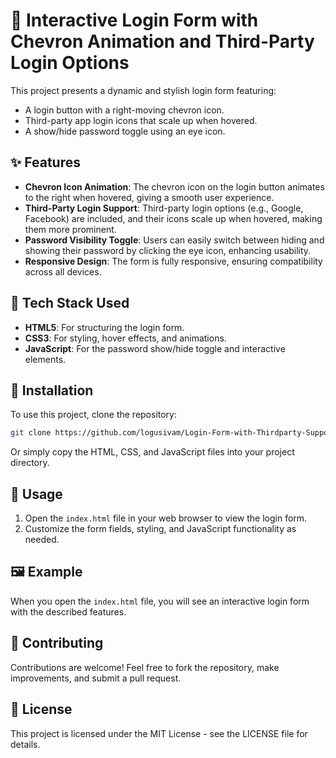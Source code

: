 # 🔑 Interactive Login Form with Chevron Animation and Third-Party Login Options

This project presents a dynamic and stylish login form featuring:
- A login button with a right-moving chevron icon.
- Third-party app login icons that scale up when hovered.
- A show/hide password toggle using an eye icon.

## ✨ Features

- **Chevron Icon Animation**: The chevron icon on the login button animates to the right when hovered, giving a smooth user experience.
- **Third-Party Login Support**: Third-party login options (e.g., Google, Facebook) are included, and their icons scale up when hovered, making them more prominent.
- **Password Visibility Toggle**: Users can easily switch between hiding and showing their password by clicking the eye icon, enhancing usability.
- **Responsive Design**: The form is fully responsive, ensuring compatibility across all devices.

## 🔧 Tech Stack Used

- **HTML5**: For structuring the login form.
- **CSS3**: For styling, hover effects, and animations.
- **JavaScript**: For the password show/hide toggle and interactive elements.

## 🚀 Installation

To use this project, clone the repository:

```bash
git clone https://github.com/logusivam/Login-Form-with-Thirdparty-Support.git
```

Or simply copy the HTML, CSS, and JavaScript files into your project directory.

## 🎨 Usage
1. Open the `index.html` file in your web browser to view the login form.
2. Customize the form fields, styling, and JavaScript functionality as needed.

## 🖼️ Example
When you open the `index.html` file, you will see an interactive login form with the described features.

## 🤝 Contributing
Contributions are welcome! Feel free to fork the repository, make improvements, and submit a pull request.

## 📜 License
This project is licensed under the MIT License - see the LICENSE file for details.
